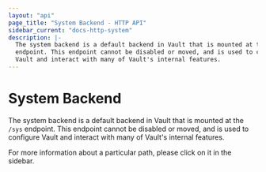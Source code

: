```yaml
---
layout: "api"
page_title: "System Backend - HTTP API"
sidebar_current: "docs-http-system"
description: |-
  The system backend is a default backend in Vault that is mounted at the `/sys`
  endpoint. This endpoint cannot be disabled or moved, and is used to configure
  Vault and interact with many of Vault's internal features.
---
```


# System Backend

The system backend is a default backend in Vault that is mounted at the `/sys`
endpoint. This endpoint cannot be disabled or moved, and is used to configure
Vault and interact with many of Vault's internal features.

For more information about a particular path, please click on it in the sidebar.
